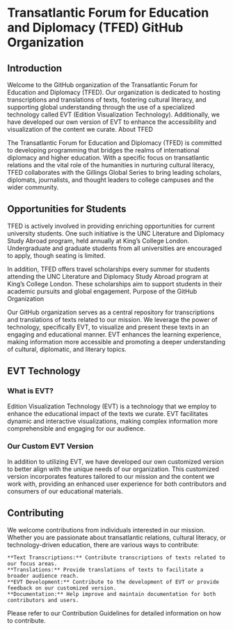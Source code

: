 # Transatlantic Forum for Education and Diplomacy (TFED) GitHub Organization

## Introduction

Welcome to the GitHub organization of the Transatlantic Forum for Education and Diplomacy (TFED). Our organization is dedicated to hosting transcriptions and translations of texts, fostering cultural literacy, and supporting global understanding through the use of a specialized technology called EVT (Edition Visualization Technology). Additionally, we have developed our own version of EVT to enhance the accessibility and visualization of the content we curate.
About TFED

The Transatlantic Forum for Education and Diplomacy (TFED) is committed to developing programming that bridges the realms of international diplomacy and higher education. With a specific focus on transatlantic relations and the vital role of the humanities in nurturing cultural literacy, TFED collaborates with the Gillings Global Series to bring leading scholars, diplomats, journalists, and thought leaders to college campuses and the wider community.

## Opportunities for Students

TFED is actively involved in providing enriching opportunities for current university students. One such initiative is the UNC Literature and Diplomacy Study Abroad program, held annually at King’s College London. Undergraduate and graduate students from all universities are encouraged to apply, though seating is limited.

In addition, TFED offers travel scholarships every summer for students attending the UNC Literature and Diplomacy Study Abroad program at King’s College London. These scholarships aim to support students in their academic pursuits and global engagement.
Purpose of the GitHub Organization

Our GitHub organization serves as a central repository for transcriptions and translations of texts related to our mission. We leverage the power of technology, specifically EVT, to visualize and present these texts in an engaging and educational manner. EVT enhances the learning experience, making information more accessible and promoting a deeper understanding of cultural, diplomatic, and literary topics.

## EVT Technology

### What is EVT?

Edition Visualization Technology (EVT) is a technology that we employ to enhance the educational impact of the texts we curate. EVT facilitates dynamic and interactive visualizations, making complex information more comprehensible and engaging for our audience.

### Our Custom EVT Version

In addition to utilizing EVT, we have developed our own customized version to better align with the unique needs of our organization. This customized version incorporates features tailored to our mission and the content we work with, providing an enhanced user experience for both contributors and consumers of our educational materials.

## Contributing

We welcome contributions from individuals interested in our mission. Whether you are passionate about transatlantic relations, cultural literacy, or technology-driven education, there are various ways to contribute:

    **Text Transcriptions:** Contribute transcriptions of texts related to our focus areas.
    **Translations:** Provide translations of texts to facilitate a broader audience reach.
    **EVT Development:** Contribute to the development of EVT or provide feedback on our customized version.
    **Documentation:** Help improve and maintain documentation for both contributors and users.

Please refer to our Contribution Guidelines for detailed information on how to contribute.